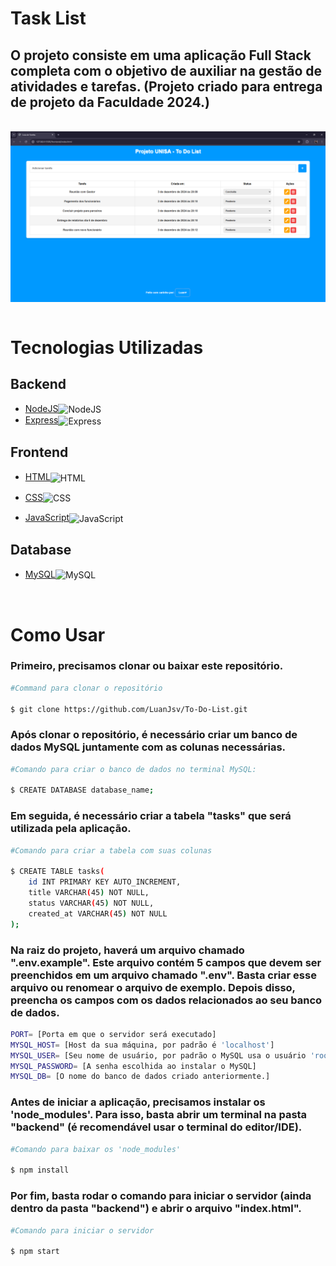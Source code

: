 # Task List

## O projeto consiste em uma aplicação Full Stack completa com o objetivo de auxiliar na gestão de atividades e tarefas. (Projeto criado para entrega de projeto da Faculdade 2024.)

<br>
 <img align="center" src="/Lista de Tarefas - Google Chrome 03_12_2024 20_14_58.png" />

<br>
<br>

 
# Tecnologias Utilizadas

## Backend


- <a href="https://nodejs.org/en/"> NodeJS</a><img align="center" alt="NodeJS" height="20" width="30" src="https://cdn.jsdelivr.net/gh/devicons/devicon/icons/nodejs/nodejs-original.svg">
- <a href="https://expressjs.com/">Express</a><img align="center" alt="Express" height="20" width="30" src="https://cdn.jsdelivr.net/gh/devicons/devicon/icons/express/express-original.svg">

## Frontend

- <a href="https://www.w3schools.com/html/">HTML</a><img align="center" alt="HTML" height="20" width="30" src="https://cdn.jsdelivr.net/gh/devicons/devicon/icons/html5/html5-original.svg">

- <a href="https://www.w3schools.com/css/">CSS</a><img align="center" alt="CSS" height="20" width="30" src="https://cdn.jsdelivr.net/gh/devicons/devicon/icons/css3/css3-original.svg">

- <a href="https://www.javascript.com/">JavaScript</a><img align="center" alt="JavaScript" height="20" width="30" src="https://cdn.jsdelivr.net/gh/devicons/devicon/icons/javascript/javascript-original.svg">

## Database

- <a href="https://www.mysql.com/">MySQL</a><img align="center" alt="MySQL" height="20" width="30" src="https://cdn.jsdelivr.net/gh/devicons/devicon/icons/mysql/mysql-original.svg">

<br>

# Como Usar

### Primeiro, precisamos clonar ou baixar este repositório.

```bash
#Command para clonar o repositório

$ git clone https://github.com/LuanJsv/To-Do-List.git
```

### Após clonar o repositório, é necessário criar um banco de dados MySQL juntamente com as colunas necessárias.

```bash
#Comando para criar o banco de dados no terminal MySQL:

$ CREATE DATABASE database_name;
```

### Em seguida, é necessário criar a tabela "tasks" que será utilizada pela aplicação.


```bash
#Comando para criar a tabela com suas colunas

$ CREATE TABLE tasks(
    id INT PRIMARY KEY AUTO_INCREMENT,
    title VARCHAR(45) NOT NULL,
    status VARCHAR(45) NOT NULL,
    created_at VARCHAR(45) NOT NULL
);
```

### Na raiz do projeto, haverá um arquivo chamado ".env.example". Este arquivo contém 5 campos que devem ser preenchidos em um arquivo chamado ".env". Basta criar esse arquivo ou renomear o arquivo de exemplo. Depois disso, preencha os campos com os dados relacionados ao seu banco de dados.

```bash
PORT= [Porta em que o servidor será executado]
MYSQL_HOST= [Host da sua máquina, por padrão é 'localhost']
MYSQL_USER= [Seu nome de usuário, por padrão o MySQL usa o usuário 'root']
MYSQL_PASSWORD= [A senha escolhida ao instalar o MySQL]
MYSQL_DB= [O nome do banco de dados criado anteriormente.]
```

### Antes de iniciar a aplicação, precisamos instalar os 'node_modules'. Para isso, basta abrir um terminal na pasta "backend" (é recomendável usar o terminal do editor/IDE).

```bash
#Comando para baixar os 'node_modules'

$ npm install
```

### Por fim, basta rodar o comando para iniciar o servidor (ainda dentro da pasta "backend") e abrir o arquivo "index.html".

```bash
#Comando para iniciar o servidor

$ npm start
```

